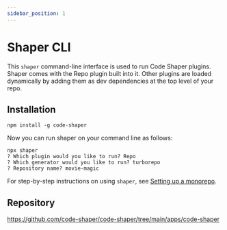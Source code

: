 ```yaml
---
sidebar_position: 1
---
```


# Shaper CLI

This `shaper` command-line interface is used to run Code Shaper plugins. Shaper
comes with the Repo plugin built into it. Other plugins are loaded dynamically
by adding them as dev dependencies at the top level of your repo.

## Installation

```shell
npm install -g code-shaper
```

Now you can run shaper on your command line as follows:

```shell
npx shaper
? Which plugin would you like to run? Repo
? Which generator would you like to run? turborepo
? Repository name? movie-magic
```

For step-by-step instructions on using `shaper`, see
[Setting up a monorepo](../getting-started/setting-up-a-monorepo.md).

## Repository

https://github.com/code-shaper/code-shaper/tree/main/apps/code-shaper
